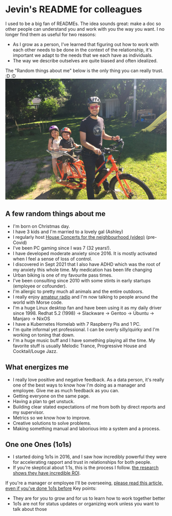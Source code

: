 # Jevin's README for colleagues

I used to be a big fan of READMEs. The idea sounds great: make a doc so other people can understand you and work with you the way you want. I no longer find them as useful for two reasons:
* As I grow as a person, I've learned that figuring out how to work with each other needs to be done in the context of the relationship, it's important we adapt to the needs that we each have as individuals.
* The way we describe outselves are quite biased and often idealized. 

The "Random things about me" below is the only thing you can really trust. :D :D 
![](me.jpg)

## A few random things about me

* I'm born on Christmas day.
* I have 3 kids and I'm married to a lovely gal (Ashley)
* I regularly host [House Concerts for the neighbourhood (video)](https://fb.watch/3KekGIjEpU/) (pre-Covid)
* I've been PC gaming since I was 7 (32 years!).
* I have developed moderate anxiety since 2016. It is mostly activated when I feel a sense of loss of control.
* I discovered in Sept 2021 that I also have ADHD which was the root of my anxiety this whole time. My medication has been life changing
* Urban biking is one of my favourite pass times.
* I've been consulting since 2010 with some stints in early startups (employee or cofounder).
* I'm allergic to pretty much all animals and the entire outdoors.
* I really enjoy [amateur radio](https://www.qrz.com/db/VA3JEV) and I'm now talking to people around the world with Morse code.
* I'm a huge Linux desktop fan and have been using it as my daily driver since 1998. Redhat 5.2 (1998) -> Slackware -> Gentoo -> Ubuntu -> Manjaro -> NixOS
* I have a Kubernetes Homelab with 7 Raspberry Pis and 1 PC.
* I'm quite informal yet professional. I can be overly silly/quirky and I'm working on toning that down.
* I'm a huge music buff and I have something playing all the time. My favorite stuff is usually Melodic Trance, Progressive House and Cocktail/Louge Jazz.


## What energizes me

* I really love positive and negative feedback. As a data person, it's really one of the best ways to know how I'm doing as a manager and employee. Give me as much feedback as you can.
* Getting everyone on the same page.
* Having a plan to get unstuck.
* Building clear stated expectations of me from both by direct reports and my supervisor.
* Metrics so we know how to improve.
* Creative solutions to solve problems.
* Making something manual and laborious into a system and a process.

## One one Ones (1o1s)

* I started doing 1o1s in 2016, and I saw how incredibly powerful they were for accelerating rapport and trust in relationships for both people.
* If you're skeptical about 1:1s, this is the process I follow. [the research shows they have incredible ROI](https://www.slideshare.net/evanish/everything-you-need-to-know-about-1-on-1s-to-prevent-turnover-and-motivate-your-team).

If you're a manager or employee I'll be overseeing, [please read this article, even if you've done 1o1s before](https://getlighthouse.com/blog/one-on-ones-employee-know/)
Key points:
* They are for you to grow and for us to learn how to work together better
* 1o1s are not for status updates or organizing work unless you want to talk about those


[^1]: https://www.researchgate.net/publication/281452089_Gossip_in_Organizations

[^2]: https://www.researchgate.net/publication/247738351_Gossip_in_Organizations_Contexts_Consequences_and_Controversies
